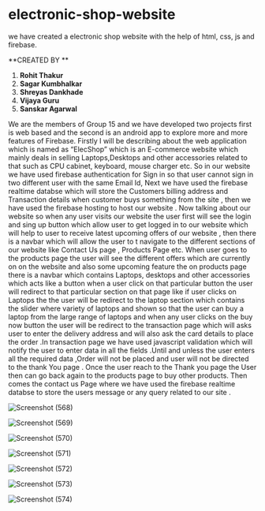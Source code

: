 # electronic-shop-website
we have created a electronic shop website with the help of html, css, js and firebase. 


**CREATED BY **
1. **Rohit Thakur**
2. **Sagar Kumbhalkar**
3. **Shreyas Dankhade**
4. **Vijaya Guru**
5. **Sanskar Agarwal**


We are the members of Group 15 and we have developed two projects first is web based and the second is an android app to explore more and more features of Firebase.
Firstly I will be describing about the web application which is named as “ElecShop” which is an E-commerce website  which mainly deals in selling Laptops,Desktops and other accessories related to that such as CPU cabinet, keyboard, mouse charger etc. 
So in our website we have used firebase authentication for Sign in so that user cannot sign in two different user with the same Email Id, Next we have used the firebase realtime databse which will store the Customers billing address and Transaction details when customer buys something from the site , then we have used the firebase hosting to host our website . 
Now talking about our website so when any user visits our website the user first will see the login and sing up button which allow user to get logged in to our website which will help to user to receive latest  upcoming offers of our website  , then there is a navbar which will allow the user to t navigate to the different sections of our website like Contact Us page , Products Page etc.
When user goes to the products page the user will see the different offers which are currently on on the website and also some upcoming feature the on products page there is a navbar which contains Laptops, desktops  and other accessories which acts like a button when a user click on that particular button the user will redirect to that particular section on that page like if user clicks on Laptops the the user will be redirect to the laptop  section which contains the slider where variety of laptops and shown so that the user can buy a laptop from the large range of laptops  and when any user clicks on the buy now button the user will be redirect to the transaction page which will asks user to enter the delivery address and will also ask the card details to place the order .In transaction page we have used javascript validation which will notify the user to enter data in all the fields .Until and unless the user enters all the required data ,Order will not be placed and user will not be directed to the thank You page .
Once the user reach to the Thank you page the User then can  go back again to the products page to buy other products.  Then comes  the contact us Page where  we have used the firebase realtime databse to store  the users message or any query related to our site .


![Screenshot (568)](https://user-images.githubusercontent.com/87347636/179416678-82ffb467-2a4e-4c69-8618-0696327671a9.png)


![Screenshot (569)](https://user-images.githubusercontent.com/87347636/179416708-c8342b35-03ad-440c-a006-d2300eb123a3.png)


![Screenshot (570)](https://user-images.githubusercontent.com/87347636/179416742-af363ac6-f074-4d45-b518-f86812710498.png)


![Screenshot (571)](https://user-images.githubusercontent.com/87347636/179416760-ab49ddee-27bb-4447-b0ad-37dc38ce3126.png)


![Screenshot (572)](https://user-images.githubusercontent.com/87347636/179416799-30a747f7-debb-48ac-9b78-be2432bb89b3.png)


![Screenshot (573)](https://user-images.githubusercontent.com/87347636/179416836-5f29e494-a3d0-408a-9217-de81c8da1652.png)


![Screenshot (574)](https://user-images.githubusercontent.com/87347636/179416899-f2080c1f-afab-4d12-be1c-2ec90e22017a.png)
